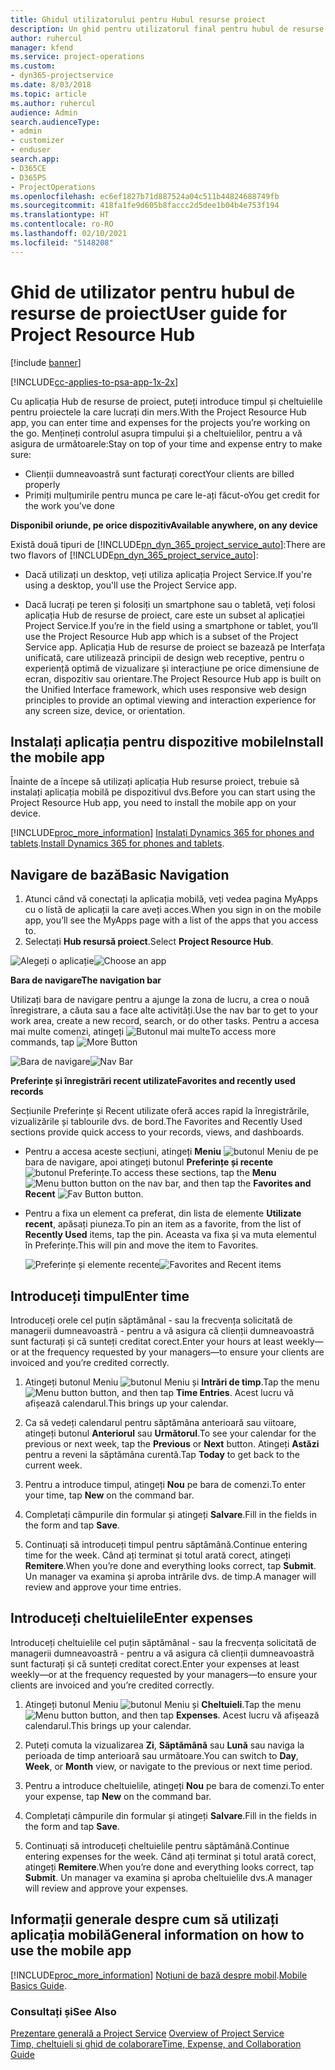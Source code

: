 ```yaml
---
title: Ghidul utilizatorului pentru Hubul resurse proiect
description: Un ghid pentru utilizatorul final pentru hubul de resurse de proiect pentru Project Service
author: ruhercul
manager: kfend
ms.service: project-operations
ms.custom:
- dyn365-projectservice
ms.date: 8/03/2018
ms.topic: article
ms.author: ruhercul
audience: Admin
search.audienceType:
- admin
- customizer
- enduser
search.app:
- D365CE
- D365PS
- ProjectOperations
ms.openlocfilehash: ec6ef1827b71d887524a04c511b44824688749fb
ms.sourcegitcommit: 418fa1fe9d605b8faccc2d5dee1b04b4e753f194
ms.translationtype: HT
ms.contentlocale: ro-RO
ms.lasthandoff: 02/10/2021
ms.locfileid: "5148208"
---
```

# <a name="user-guide-for-project-resource-hub"></a><span data-ttu-id="ff5ea-103">Ghid de utilizator pentru hubul de resurse de proiect</span><span class="sxs-lookup"><span data-stu-id="ff5ea-103">User guide for Project Resource Hub</span></span>

[!include [banner](../includes/psa-now-project-operations.md)]

[!INCLUDE[cc-applies-to-psa-app-1x-2x](../includes/cc-applies-to-psa-app-1x-2x.md)]

<span data-ttu-id="ff5ea-104">Cu aplicația Hub de resurse de proiect, puteți introduce timpul și cheltuielile pentru proiectele la care lucrați din mers.</span><span class="sxs-lookup"><span data-stu-id="ff5ea-104">With the Project Resource Hub app, you can enter time and expenses for the projects you’re working on the go.</span></span> <span data-ttu-id="ff5ea-105">Mențineți controlul asupra timpului și a cheltuielilor, pentru a vă asigura de următoarele:</span><span class="sxs-lookup"><span data-stu-id="ff5ea-105">Stay on top of your time and expense entry to make sure:</span></span>

- <span data-ttu-id="ff5ea-106">Clienții dumneavoastră sunt facturați corect</span><span class="sxs-lookup"><span data-stu-id="ff5ea-106">Your clients are billed properly</span></span>
- <span data-ttu-id="ff5ea-107">Primiți mulțumirile pentru munca pe care le-ați făcut-o</span><span class="sxs-lookup"><span data-stu-id="ff5ea-107">You get credit for the work you’ve done</span></span>

<span data-ttu-id="ff5ea-108">**Disponibil oriunde, pe orice dispozitiv**</span><span class="sxs-lookup"><span data-stu-id="ff5ea-108">**Available anywhere, on any device**</span></span>

<span data-ttu-id="ff5ea-109">Există două tipuri de [!INCLUDE[pn_dyn_365_project_service_auto](../includes/pn-dyn-365-project-service-auto.md)]:</span><span class="sxs-lookup"><span data-stu-id="ff5ea-109">There are two flavors of [!INCLUDE[pn_dyn_365_project_service_auto](../includes/pn-dyn-365-project-service-auto.md)]:</span></span> 

- <span data-ttu-id="ff5ea-110">Dacă utilizați un desktop, veți utiliza aplicația Project Service.</span><span class="sxs-lookup"><span data-stu-id="ff5ea-110">If you're using a desktop, you'll use the Project Service app.</span></span> 

- <span data-ttu-id="ff5ea-111">Dacă lucrați pe teren și folosiți un smartphone sau o tabletă, veți folosi aplicația Hub de resurse de proiect, care este un subset al aplicației Project Service.</span><span class="sxs-lookup"><span data-stu-id="ff5ea-111">If you’re in the field using a smartphone or tablet, you’ll use the Project Resource Hub app which is a subset of the Project Service  app.</span></span> <span data-ttu-id="ff5ea-112">Aplicația Hub de resurse de proiect se bazează pe Interfața unificată, care utilizează principii de design web receptive, pentru o experiență optimă de vizualizare și interacțiune pe orice dimensiune de ecran, dispozitiv sau orientare.</span><span class="sxs-lookup"><span data-stu-id="ff5ea-112">The Project Resource Hub app is built on the Unified Interface framework, which uses responsive web design principles to provide an optimal viewing and interaction experience for any screen size, device, or orientation.</span></span> 


## <a name="install-the-mobile-app"></a><span data-ttu-id="ff5ea-113">Instalați aplicația pentru dispozitive mobile</span><span class="sxs-lookup"><span data-stu-id="ff5ea-113">Install the mobile app</span></span>
<span data-ttu-id="ff5ea-114">Înainte de a începe să utilizați aplicația Hub resurse proiect, trebuie să instalați aplicația mobilă pe dispozitivul dvs.</span><span class="sxs-lookup"><span data-stu-id="ff5ea-114">Before you can start using the Project Resource Hub app, you need to install the mobile app on your device.</span></span> 

[!INCLUDE[proc_more_information](../includes/proc-more-information.md)] <span data-ttu-id="ff5ea-115">[Instalați Dynamics 365 for phones and tablets](https://docs.microsoft.com/dynamics365/mobile-app/install-dynamics-365-for-phones-and-tablets).</span><span class="sxs-lookup"><span data-stu-id="ff5ea-115">[Install Dynamics 365 for phones and tablets](https://docs.microsoft.com/dynamics365/mobile-app/install-dynamics-365-for-phones-and-tablets).</span></span>

## <a name="basic-navigation"></a><span data-ttu-id="ff5ea-116">Navigare de bază</span><span class="sxs-lookup"><span data-stu-id="ff5ea-116">Basic Navigation</span></span>
1.  <span data-ttu-id="ff5ea-117">Atunci când vă conectați la aplicația mobilă, veți vedea pagina MyApps cu o listă de aplicații la care aveți acces.</span><span class="sxs-lookup"><span data-stu-id="ff5ea-117">When you sign in on the mobile app, you’ll see the MyApps page with a list of the apps that you access to.</span></span> 
2.  <span data-ttu-id="ff5ea-118">Selectați **Hub resursă proiect**.</span><span class="sxs-lookup"><span data-stu-id="ff5ea-118">Select **Project Resource Hub**.</span></span>

<span data-ttu-id="ff5ea-119">![Alegeți o aplicație](media/chooseApp_1.png "Alegeți o aplicație")</span><span class="sxs-lookup"><span data-stu-id="ff5ea-119">![Choose an app](media/chooseApp_1.png "Choose an app")</span></span>

<span data-ttu-id="ff5ea-120">**Bara de navigare**</span><span class="sxs-lookup"><span data-stu-id="ff5ea-120">**The navigation bar**</span></span>

<span data-ttu-id="ff5ea-121">Utilizați bara de navigare pentru a ajunge la zona de lucru, a crea o nouă înregistrare, a căuta sau a face alte activități.</span><span class="sxs-lookup"><span data-stu-id="ff5ea-121">Use the nav bar to get to your work area, create a new record, search, or do other tasks.</span></span> <span data-ttu-id="ff5ea-122">Pentru a accesa mai multe comenzi, atingeți ![Butonul mai multe](media/MoreButton.png "Buton Mai multe")</span><span class="sxs-lookup"><span data-stu-id="ff5ea-122">To access more commands, tap ![More Button](media/MoreButton.png "More Button")</span></span>

<span data-ttu-id="ff5ea-123">![Bara de navigare](media/NavBar_2.png "Bara de navigare")</span><span class="sxs-lookup"><span data-stu-id="ff5ea-123">![Nav Bar](media/NavBar_2.png "Nav Bar")</span></span>

<span data-ttu-id="ff5ea-124">**Preferințe și înregistrări recent utilizate**</span><span class="sxs-lookup"><span data-stu-id="ff5ea-124">**Favorites and recently used records**</span></span>

<span data-ttu-id="ff5ea-125">Secțiunile Preferințe și Recent utilizate oferă acces rapid la înregistrările, vizualizările și tablourile dvs. de bord.</span><span class="sxs-lookup"><span data-stu-id="ff5ea-125">The Favorites and Recently Used sections provide quick access to your records, views, and dashboards.</span></span> 

- <span data-ttu-id="ff5ea-126">Pentru a accesa aceste secțiuni, atingeți **Meniu** ![butonul Meniu](media/MenuButton.png "Buton meniu") de pe bara de navigare, apoi atingeți butonul **Preferințe și recente** ![butonul Preferințe](media/FavButton.png "Buton Preferințe").</span><span class="sxs-lookup"><span data-stu-id="ff5ea-126">To access these sections, tap the **Menu** ![Menu button](media/MenuButton.png "Menu button") button on the nav bar, and then tap the **Favorites and Recent** ![Fav Button](media/FavButton.png "Fav Button") button.</span></span>

- <span data-ttu-id="ff5ea-127">Pentru a fixa un element ca preferat, din lista de elemente **Utilizate recent**, apăsați piuneza.</span><span class="sxs-lookup"><span data-stu-id="ff5ea-127">To pin an item as a favorite, from the list of **Recently Used** items, tap the pin.</span></span> <span data-ttu-id="ff5ea-128">Aceasta va fixa și va muta elementul în Preferințe.</span><span class="sxs-lookup"><span data-stu-id="ff5ea-128">This will pin and move the item to Favorites.</span></span>

  <span data-ttu-id="ff5ea-129">![Preferințe și elemente recente](media/Favs_3.png "Preferințe și elemente recente")</span><span class="sxs-lookup"><span data-stu-id="ff5ea-129">![Favorites and Recent items](media/Favs_3.png "Favorites and Recent items")</span></span>
 
## <a name="enter-time"></a><span data-ttu-id="ff5ea-130">Introduceți timpul</span><span class="sxs-lookup"><span data-stu-id="ff5ea-130">Enter time</span></span>
<span data-ttu-id="ff5ea-131">Introduceți orele cel puțin săptămânal - sau la frecvența solicitată de managerii dumneavoastră - pentru a vă asigura că clienții dumneavoastră sunt facturați și că sunteți creditat corect.</span><span class="sxs-lookup"><span data-stu-id="ff5ea-131">Enter your hours at least weekly—or at the frequency requested by your managers—to ensure your clients are invoiced and you’re credited correctly.</span></span>

1. <span data-ttu-id="ff5ea-132">Atingeți butonul Meniu ![butonul Meniu](media/MenuButton.png "Buton meniu") și **Intrări de timp**.</span><span class="sxs-lookup"><span data-stu-id="ff5ea-132">Tap the menu ![Menu button](media/MenuButton.png "Menu button") button, and then tap **Time Entries**.</span></span> <span data-ttu-id="ff5ea-133">Acest lucru vă afișează calendarul.</span><span class="sxs-lookup"><span data-stu-id="ff5ea-133">This brings up your calendar.</span></span>

2. <span data-ttu-id="ff5ea-134">Ca să vedeți calendarul pentru săptămâna anterioară sau viitoare, atingeți butonul **Anteriorul** sau **Următorul**.</span><span class="sxs-lookup"><span data-stu-id="ff5ea-134">To see your calendar for the previous or next week, tap the **Previous** or **Next** button.</span></span> <span data-ttu-id="ff5ea-135">Atingeți **Astăzi** pentru a reveni la săptămâna curentă.</span><span class="sxs-lookup"><span data-stu-id="ff5ea-135">Tap **Today** to get back to the current week.</span></span>

3. <span data-ttu-id="ff5ea-136">Pentru a introduce timpul, atingeți **Nou** pe bara de comenzi.</span><span class="sxs-lookup"><span data-stu-id="ff5ea-136">To enter your time, tap **New** on the command bar.</span></span> 

4. <span data-ttu-id="ff5ea-137">Completați câmpurile din formular și atingeți **Salvare**.</span><span class="sxs-lookup"><span data-stu-id="ff5ea-137">Fill in the fields in the form and tap **Save**.</span></span>

5. <span data-ttu-id="ff5ea-138">Continuați să introduceți timpul pentru săptămână.</span><span class="sxs-lookup"><span data-stu-id="ff5ea-138">Continue entering time for the week.</span></span> <span data-ttu-id="ff5ea-139">Când ați terminat și totul arată corect, atingeți **Remitere**.</span><span class="sxs-lookup"><span data-stu-id="ff5ea-139">When you’re done and everything looks correct, tap **Submit**.</span></span> <span data-ttu-id="ff5ea-140">Un manager va examina și aproba intrările dvs. de timp.</span><span class="sxs-lookup"><span data-stu-id="ff5ea-140">A manager will review and approve your time entries.</span></span>

## <a name="enter-expenses"></a><span data-ttu-id="ff5ea-141">Introduceți cheltuielile</span><span class="sxs-lookup"><span data-stu-id="ff5ea-141">Enter expenses</span></span> 
<span data-ttu-id="ff5ea-142">Introduceți cheltuielile cel puțin săptămânal - sau la frecvența solicitată de managerii dumneavoastră - pentru a vă asigura că clienții dumneavoastră sunt facturați și că sunteți creditat corect.</span><span class="sxs-lookup"><span data-stu-id="ff5ea-142">Enter your expenses at least weekly—or at the frequency requested by your managers—to ensure your clients are invoiced and you’re credited correctly.</span></span>

1. <span data-ttu-id="ff5ea-143">Atingeți butonul Meniu ![butonul Meniu](media/MenuButton.png "Buton meniu") și **Cheltuieli**.</span><span class="sxs-lookup"><span data-stu-id="ff5ea-143">Tap the menu ![Menu button](media/MenuButton.png "Menu button") button, and then tap **Expenses**.</span></span> <span data-ttu-id="ff5ea-144">Acest lucru vă afișează calendarul.</span><span class="sxs-lookup"><span data-stu-id="ff5ea-144">This brings up your calendar.</span></span>

2. <span data-ttu-id="ff5ea-145">Puteți comuta la vizualizarea **Zi**, **Săptămână** sau **Lună** sau naviga la perioada de timp anterioară sau următoare.</span><span class="sxs-lookup"><span data-stu-id="ff5ea-145">You can switch to **Day**, **Week**, or **Month** view, or navigate to the previous or next time period.</span></span> 

3. <span data-ttu-id="ff5ea-146">Pentru a introduce cheltuielile, atingeți **Nou** pe bara de comenzi.</span><span class="sxs-lookup"><span data-stu-id="ff5ea-146">To enter your expense, tap **New** on the command bar.</span></span> 

4. <span data-ttu-id="ff5ea-147">Completați câmpurile din formular și atingeți **Salvare**.</span><span class="sxs-lookup"><span data-stu-id="ff5ea-147">Fill in the fields in the form and tap **Save**.</span></span>

5. <span data-ttu-id="ff5ea-148">Continuați să introduceți cheltuielile pentru săptămână.</span><span class="sxs-lookup"><span data-stu-id="ff5ea-148">Continue entering expenses for the week.</span></span> <span data-ttu-id="ff5ea-149">Când ați terminat și totul arată corect, atingeți **Remitere**.</span><span class="sxs-lookup"><span data-stu-id="ff5ea-149">When you’re done and everything looks correct, tap **Submit**.</span></span> <span data-ttu-id="ff5ea-150">Un manager va examina și aproba cheltuielile dvs.</span><span class="sxs-lookup"><span data-stu-id="ff5ea-150">A manager will review and approve your expenses.</span></span>

## <a name="general-information-on-how-to-use-the-mobile-app"></a><span data-ttu-id="ff5ea-151">Informații generale despre cum să utilizați aplicația mobilă</span><span class="sxs-lookup"><span data-stu-id="ff5ea-151">General information on how to use the mobile app</span></span> 
[!INCLUDE[proc_more_information](../includes/proc-more-information.md)] <span data-ttu-id="ff5ea-152">[Noțiuni de bază despre mobil](https://docs.microsoft.com/dynamics365/mobile-app/dynamics-365-phones-tablets-users-guide).</span><span class="sxs-lookup"><span data-stu-id="ff5ea-152">[Mobile Basics Guide](https://docs.microsoft.com/dynamics365/mobile-app/dynamics-365-phones-tablets-users-guide).</span></span>

### <a name="see-also"></a><span data-ttu-id="ff5ea-153">Consultați și</span><span class="sxs-lookup"><span data-stu-id="ff5ea-153">See Also</span></span>  
 <span data-ttu-id="ff5ea-154">[Prezentare generală a Project Service](../psa/overview.md) </span><span class="sxs-lookup"><span data-stu-id="ff5ea-154">[Overview of Project Service](../psa/overview.md) </span></span>  
 [<span data-ttu-id="ff5ea-155">Timp, cheltuieli și ghid de colaborare</span><span class="sxs-lookup"><span data-stu-id="ff5ea-155">Time, Expense, and Collaboration Guide</span></span>](../psa/time-expense-collaboration-guide.md)   
 
